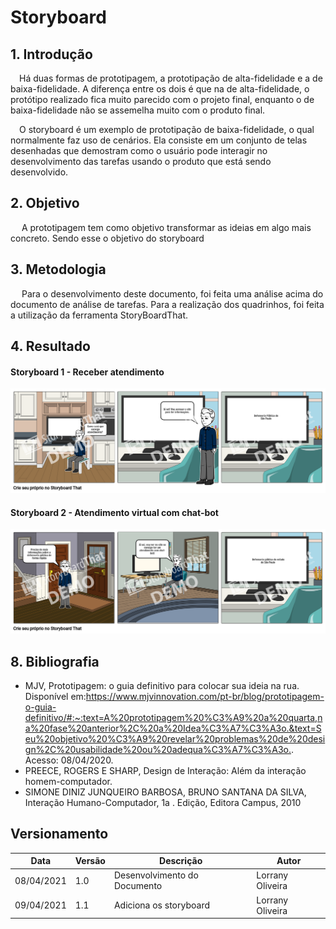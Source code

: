 # Storyboard

## 1. Introdução

<p>&emsp;Há duas formas de prototipagem, a prototipação de alta-fidelidade e a de baixa-fidelidade. A diferença entre os dois é que na de alta-fidelidade, o protótipo realizado fica muito parecido com o projeto final, enquanto o de baixa-fidelidade não se assemelha muito com o produto final.</p>
<p>&emsp;O storyboard é um exemplo de prototipação de baixa-fidelidade, o qual normalmente faz uso de cenários. Ela consiste em um conjunto de telas desenhadas que demostram como o usuário pode interagir no desenvolvimento das tarefas usando o produto que está sendo desenvolvido. </p>

## 2. Objetivo
<p>&emsp; A prototipagem tem como objetivo transformar as ideias em algo mais concreto. Sendo esse o objetivo do storyboard</p> 

## 3. Metodologia
<p>&emsp; Para o desenvolvimento deste documento, foi feita uma análise acima do documento de análise de tarefas. Para a realização dos quadrinhos, foi feita a utilização da ferramenta StoryBoardThat.</p>

## 4. Resultado
#### Storyboard 1 - Receber atendimento 
![](../../assets/storyboard/receber-atendimento-highres.png)

#### Storyboard 2 - Atendimento virtual com chat-bot
![](../../assets/storyboard/atendimento-chat-bot-highres.png)

## 8. Bibliografia
- MJV, Prototipagem: o guia definitivo para colocar sua ideia na rua. Disponível em:<https://www.mjvinnovation.com/pt-br/blog/prototipagem-o-guia-definitivo/#:~:text=A%20prototipagem%20%C3%A9%20a%20quarta,na%20fase%20anterior%2C%20a%20Idea%C3%A7%C3%A3o.&text=Seu%20objetivo%20%C3%A9%20revelar%20problemas%20de%20design%2C%20usabilidade%20ou%20adequa%C3%A7%C3%A3o.>. Acesso: 08/04/2020.
- PREECE, ROGERS E SHARP, Design de Interação: Além da interação homem-computador.
- SIMONE DINIZ JUNQUEIRO BARBOSA, BRUNO SANTANA DA SILVA, Interação Humano-Computador, 1a . Edição, Editora Campus, 2010

## Versionamento

| Data       | Versão | Descrição                    | Autor            |
| ---------- | ------ | ---------------------------- | ---------------- |
| 08/04/2021 | 1.0    | Desenvolvimento do Documento | Lorrany Oliveira |
| 09/04/2021 | 1.1    | Adiciona os storyboard | Lorrany Oliveira |
